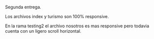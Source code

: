 Segunda entrega. 

Los archivos index y turismo son 100% responsive. 

En la rama testing2 el archivo nosotros es mas responsive pero todavia cuenta con un ligero scroll horizontal.